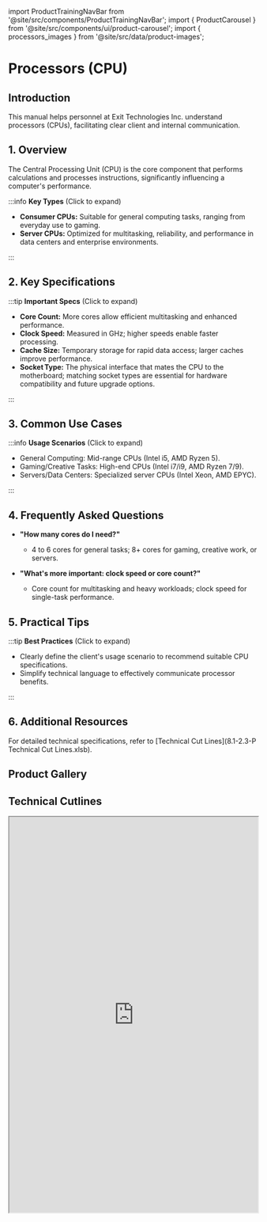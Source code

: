 import ProductTrainingNavBar from '@site/src/components/ProductTrainingNavBar';
import { ProductCarousel } from '@site/src/components/ui/product-carousel';
import { processors_images } from '@site/src/data/product-images';

<ProductTrainingNavBar />

# Processors (CPU)

## Introduction
This manual helps personnel at Exit Technologies Inc. understand processors (CPUs), facilitating clear client and internal communication.

## 1. Overview
The Central Processing Unit (CPU) is the core component that performs calculations and processes instructions, significantly influencing a computer's performance.

:::info **Key Types** (Click to expand)

- **Consumer CPUs:** Suitable for general computing tasks, ranging from everyday use to gaming.
- **Server CPUs:** Optimized for multitasking, reliability, and performance in data centers and enterprise environments.

:::

## 2. Key Specifications

:::tip **Important Specs** (Click to expand)

- **Core Count:** More cores allow efficient multitasking and enhanced performance.
- **Clock Speed:** Measured in GHz; higher speeds enable faster processing.
- **Cache Size:** Temporary storage for rapid data access; larger caches improve performance.
- **Socket Type:** The physical interface that mates the CPU to the motherboard; matching socket types are essential for hardware compatibility and future upgrade options.

:::

## 3. Common Use Cases

:::info **Usage Scenarios** (Click to expand)

- General Computing: Mid-range CPUs (Intel i5, AMD Ryzen 5).
- Gaming/Creative Tasks: High-end CPUs (Intel i7/i9, AMD Ryzen 7/9).
- Servers/Data Centers: Specialized server CPUs (Intel Xeon, AMD EPYC).

:::

## 4. Frequently Asked Questions
- **"How many cores do I need?"**
  - 4 to 6 cores for general tasks; 8+ cores for gaming, creative work, or servers.

- **"What's more important: clock speed or core count?"**
  - Core count for multitasking and heavy workloads; clock speed for single-task performance.

## 5. Practical Tips

:::tip **Best Practices** (Click to expand)

- Clearly define the client's usage scenario to recommend suitable CPU specifications.
- Simplify technical language to effectively communicate processor benefits.

:::

## 6. Additional Resources
For detailed technical specifications, refer to [Technical Cut Lines](8.1-2.3-P Technical Cut Lines.xlsb).

## Product Gallery

<ProductCarousel 
  images={processors_images}
  title="Processors (CPU) Gallery"
/>

## Technical Cutlines

<iframe
  src="https://docs.google.com/spreadsheets/d/e/2PACX-1vRnkw0fLQVW9RiVoUQbeJiRhh06xbjChfc0LEM-G3fscA9hEMNxbiibHi0HKW9eWQ/pubhtml?widget=true&headers=false&gid=882296196&single=true"
  width="100%"
  height="800"
  style={{ border: 'none', borderRadius: '8px' }}
  title="Technical Cutlines"
  allowFullScreen
></iframe>